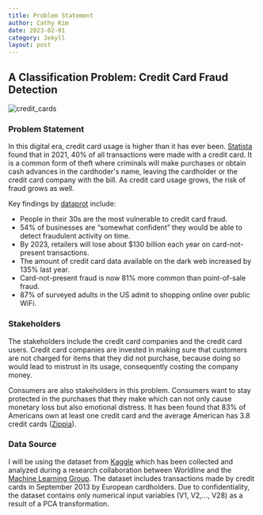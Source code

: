 ```yaml
---
title: Problem Statement
author: Cathy Kim
date: 2023-02-01
category: Jekyll
layout: post
---
```


## A Classification Problem: Credit Card Fraud Detection

![credit_cards](https://user-images.githubusercontent.com/86743951/218533716-2fb72f6c-9847-438a-91ab-fced9d3cf217.jpg)

### Problem Statement
In this digital era, credit card usage is higher than it has ever been. [Statista](https://www.statista.com/statistics/568523/preferred-payment-methods-usa/) found that in 2021, 40% of all transactions were made with a credit card. It is a common form of theft where criminals will make purchases or obtain cash advances in the cardhoder's name, leaving the cardholder or the credit card company with the bill. As credit card usage grows, the risk of fraud grows as well. 

Key findings by [dataprot](https://dataprot.net/statistics/credit-card-fraud-statistics/) include:
- People in their 30s are the most vulnerable to credit card fraud.
- 54% of businesses are “somewhat confident” they would be able to detect fraudulent activity on time.
- By 2023, retailers will lose about $130 billion each year on card-not-present transactions.
- The amount of credit card data available on the dark web increased by 135% last year.
- Card-not-present fraud is now 81% more common than point-of-sale fraud.
- 87% of surveyed adults in the US admit to shopping online over public WiFi.


### Stakeholders

The stakeholders include the credit card companies and the credit card users. Credit card companies are invested in making sure that customers are not charged for items that they did not purchase, because doing so would lead to mistrust in its usage, consequently costing the company money.

Consumers are also stakeholders in this problem. Consumers want to stay protected in the purchases that they make which can not only cause monetary loss but also emotional distress. It has been found that 83% of Americans own at least one credit card and the average American has 3.8 credit cards ([Zippia](https://www.zippia.com/advice/credit-card-statistics/#:~:text=83%25%20of%20Americans%20own%20at,American%20has%203.8%20credit%20cards.)). 


### Data Source
I will be using the dataset from [Kaggle](https://www.kaggle.com/datasets/mlg-ulb/creditcardfraud) which has been collected and analyzed during a research collaboration between Worldline and the [Machine Learning Group](https://mlg.ulb.ac.be/wordpress/). The dataset includes transactions made by credit cards in September 2013 by European cardholders. Due to confidentiality, the dataset contains only numerical input variables (V1, V2,..., V28) as a result of a PCA transformation.

